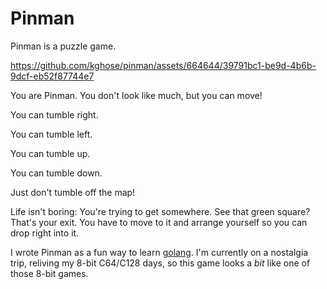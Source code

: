 # Pinman

Pinman is a puzzle game. 

https://github.com/kghose/pinman/assets/664644/39791bc1-be9d-4b6b-9dcf-eb52f87744e7

You are Pinman. You don't look like much, but you can move!

You can tumble right.

You can tumble left.

You can tumble up.

You can tumble down. 

Just don't tumble off the map!

Life isn't boring: You're trying to get somewhere.
See that green square? That's your exit. You have to move to it and
arrange yourself so you can drop right into it.

I wrote Pinman as a fun way to learn [golang](https://go.dev/). I'm
currently on a nostalgia trip, reliving my 8-bit C64/C128 days, so
this game looks a _bit_ like one of those 8-bit games.
